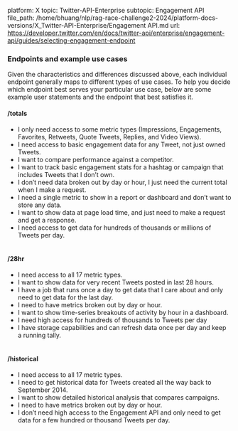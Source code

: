 platform: X
topic: Twitter-API-Enterprise
subtopic: Engagement API
file_path: /home/bhuang/nlp/rag-race-challenge2-2024/platform-docs-versions/X_Twitter-API-Enterprise/Engagement API.md
url: https://developer.twitter.com/en/docs/twitter-api/enterprise/engagement-api/guides/selecting-engagement-endpoint


### Endpoints and example use cases

Given the characteristics and differences discussed above, each individual endpoint generally maps to different types of use cases. To help you decide which endpoint best serves your particular use case, below are some example user statements and the endpoint that best satisfies it.  

#### **/totals**  

* I only need access to some metric types (Impressions, Engagements, Favorites, Retweets, Quote Tweets, Replies, and Video Views).
* I need access to basic engagement data for any Tweet, not just owned Tweets.
* I want to compare performance against a competitor.
* I want to track basic engagement stats for a hashtag or campaign that includes Tweets that I don’t own.
* I don’t need data broken out by day or hour, I just need the current total when I make a request.
* I need a single metric to show in a report or dashboard and don’t want to store any data.
* I want to show data at page load time, and just need to make a request and get a response.
* I need access to get data for hundreds of thousands or millions of Tweets per day.  
     

#### **/28hr**

* I need access to all 17 metric types.
* I want to show data for very recent Tweets posted in last 28 hours.
* I have a job that runs once a day to get data that I care about and only need to get data for the last day.
* I need to have metrics broken out by day or hour.
* I want to show time-series breakouts of activity by hour in a dashboard.
* I need high access for hundreds of thousands to Tweets per day
* I have storage capabilities and can refresh data once per day and keep a running tally.  
     

#### **/historical**

* I need access to all 17 metric types.
* I need to get historical data for Tweets created all the way back to September 2014.
* I want to show detailed historical analysis that compares campaigns.
* I need to have metrics broken out by day or hour.
* I don’t need high access to the Engagement API and only need to get data for a few hundred or thousand Tweets per day.